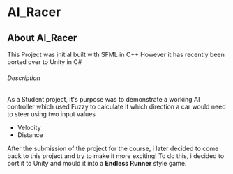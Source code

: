 # AI_Racer

## About AI_Racer

This Project was initial built with SFML in C++
However it has recently been ported over to Unity in C#

###### Description

As a Student project, it's purpose was to demonstrate a working AI controller which used Fuzzy to calculate it which direction a car would need to steer using two input values
- Velocity
- Distance

After the submission of the project for the course, i later decided to come back to this project and try to make it more exciting!
To do this, i decided to port it to Unity and mould it into a **Endless Runner** style game.
